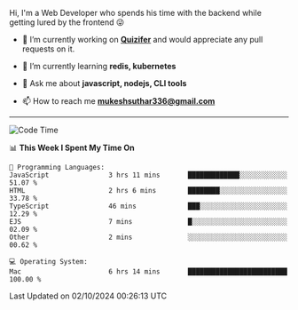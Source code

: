 Hi, I'm a Web Developer who spends his time with the backend while getting lured by the frontend 😜

- 🔭 I’m currently working on **[Quizifer](https://github.com/SutharMukesh/Quizifer/)** and would appreciate any pull requests on it.

- 🌱 I’m currently learning **redis, kubernetes**

- 💬 Ask me about **javascript, nodejs, CLI tools**

- 📫 How to reach me **mukeshsuthar336@gmail.com**

---
<!--START_SECTION:waka-->
![Code Time](http://img.shields.io/badge/Code%20Time-3%2C152%20hrs%2045%20mins-blue)

📊 **This Week I Spent My Time On** 

```text
💬 Programming Languages: 
JavaScript               3 hrs 11 mins       █████████████░░░░░░░░░░░░   51.07 % 
HTML                     2 hrs 6 mins        ████████░░░░░░░░░░░░░░░░░   33.78 % 
TypeScript               46 mins             ███░░░░░░░░░░░░░░░░░░░░░░   12.29 % 
EJS                      7 mins              █░░░░░░░░░░░░░░░░░░░░░░░░   02.09 % 
Other                    2 mins              ░░░░░░░░░░░░░░░░░░░░░░░░░   00.62 % 

💻 Operating System: 
Mac                      6 hrs 14 mins       █████████████████████████   100.00 % 
```


 Last Updated on 02/10/2024 00:26:13 UTC
<!--END_SECTION:waka-->

